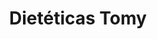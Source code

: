 ---
title: "Dietéticas Tomy"
url: /ciudad-autonoma-de-buenos-aires/dieteticas-tomy-avenida-pueyrredon/
shop: supermercado
---